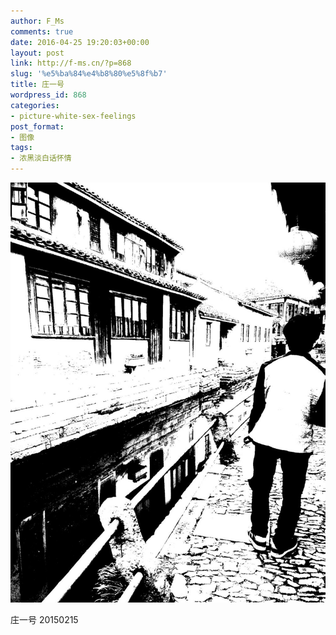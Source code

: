 ```yaml
---
author: F_Ms
comments: true
date: 2016-04-25 19:20:03+00:00
layout: post
link: http://f-ms.cn/?p=868
slug: '%e5%ba%84%e4%b8%80%e5%8f%b7'
title: 庄一号
wordpress_id: 868
categories:
- picture-white-sex-feelings
post_format:
- 图像
tags:
- 浓黑淡白话怀情
---
```


![庄一号_20150215_](/img/post/wp/2016/04/庄一号_20150215_.jpg)


庄一号 20150215
